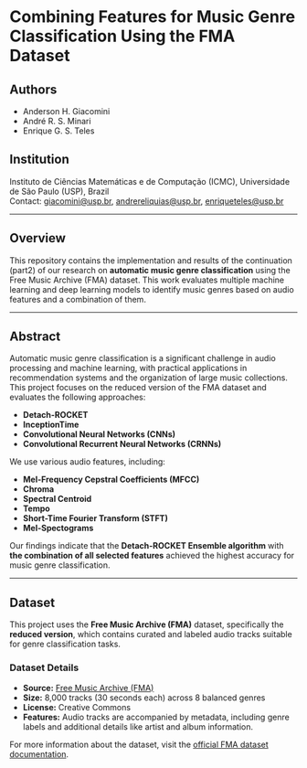 # Combining Features for Music Genre Classification Using the FMA Dataset  

## Authors  
- Anderson H. Giacomini  
- André R. S. Minari  
- Enrique G. S. Teles  

## Institution  
Instituto de Ciências Matemáticas e de Computação (ICMC), Universidade de São Paulo (USP), Brazil  
Contact: [giacomini@usp.br](mailto:giacomini@usp.br), [andrereliquias@usp.br](mailto:andrereliquias@usp.br), [enriqueteles@usp.br](mailto:enriqueteles@usp.br)  

---

## Overview  

This repository contains the implementation and results of the continuation (part2) of our research on **automatic music genre classification** using the Free Music Archive (FMA) dataset. This work evaluates multiple machine learning and deep learning models to identify music genres based on audio features and a combination of them.  

---

## Abstract  

Automatic music genre classification is a significant challenge in audio processing and machine learning, with practical applications in recommendation systems and the organization of large music collections. This project focuses on the reduced version of the FMA dataset and evaluates the following approaches:  

- **Detach-ROCKET**  
- **InceptionTime**  
- **Convolutional Neural Networks (CNNs)**  
- **Convolutional Recurrent Neural Networks (CRNNs)**  

We use various audio features, including:  
- **Mel-Frequency Cepstral Coefficients (MFCC)**  
- **Chroma**  
- **Spectral Centroid**  
- **Tempo**  
- **Short-Time Fourier Transform (STFT)** 
- **Mel-Spectograms** 

Our findings indicate that the **Detach-ROCKET Ensemble algorithm** with **the combination of all selected features** achieved the highest accuracy for music genre classification.  

---

## Dataset  

This project uses the **Free Music Archive (FMA)** dataset, specifically the **reduced version**, which contains curated and labeled audio tracks suitable for genre classification tasks.  

### Dataset Details  
- **Source:** [Free Music Archive (FMA)](https://github.com/mdeff/fma)  
- **Size:** 8,000 tracks (30 seconds each) across 8 balanced genres  
- **License:** Creative Commons  
- **Features:** Audio tracks are accompanied by metadata, including genre labels and additional details like artist and album information.  

For more information about the dataset, visit the [official FMA dataset documentation](https://github.com/mdeff/fma).  
